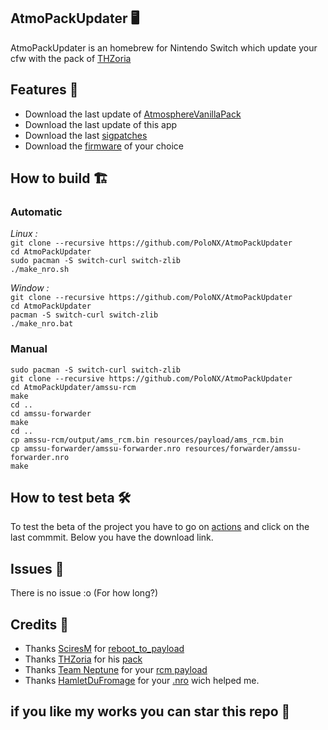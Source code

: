 ## AtmoPackUpdater 🖥️

AtmoPackUpdater is an homebrew for Nintendo Switch which update your cfw with the pack of [THZoria](https://github.com/THZoria/THZoria)

## Features 🌟

- Download the last update of [AtmosphereVanillaPack](https://github.com/THZoria/AtmoPack-Vanilla)
- Download the last update of this app
- Download the last [sigpatches](https://github.com/ITotalJustice/patches)
- Download the [firmware](https://github.com/THZoria/NX_Firmware) of your choice

## How to build 🏗️

### Automatic

*Linux :*  
``git clone --recursive https://github.com/PoloNX/AtmoPackUpdater``   
``cd AtmoPackUpdater``   
``sudo pacman -S switch-curl switch-zlib``  
``./make_nro.sh``

*Window :*  
``git clone --recursive https://github.com/PoloNX/AtmoPackUpdater``  
``cd AtmoPackUpdater``  
``pacman -S switch-curl switch-zlib``  
``./make_nro.bat``  
  
### Manual

``sudo pacman -S switch-curl switch-zlib``  
``git clone --recursive https://github.com/PoloNX/AtmoPackUpdater``  
``cd AtmoPackUpdater/amssu-rcm``  
``make``  
``cd ..``  
``cd amssu-forwarder``  
``make``  
``cd ..``  
``cp amssu-rcm/output/ams_rcm.bin resources/payload/ams_rcm.bin``  
``cp amssu-forwarder/amssu-forwarder.nro resources/forwarder/amssu-forwarder.nro``  
``make``  


## How to test beta 🛠️

To test the beta of the project you have to go on [actions](https://github.com/PoloNX/AtmoPackUpdater/actions) and click on the last commmit. Below you have the download link.
 
## Issues 🚩 

There is no issue :o (For how long?)

## Credits 📜 

- Thanks [SciresM](https://github.com/SciresM) for [reboot_to_payload](https://github.com/Atmosphere-NX/Atmosphere/tree/master/troposphere/reboot_to_payload)
- Thanks [THZoria](https://github.com/THZoria/THZoria) for his [pack](https://github.com/THZoria/AtmoPack-Vanilla)
- Thanks [Team Neptune](https://github.com/Team-Neptune) for your [rcm payload](https://github.com/Team-Neptune/DeepSea-Updater/tree/master/rcm)
- Thanks [HamletDuFromage](https://github.com/HamletDuFromage) for your [.nro](https://github.com/HamletDuFromage/aio-switch-updater) wich helped me.

## if you like my works you can star this repo 🌟
